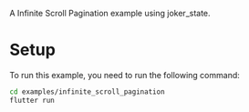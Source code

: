 A Infinite Scroll Pagination example using joker_state.

# Setup

To run this example, you need to run the following command:

```sh
cd examples/infinite_scroll_pagination
flutter run
```